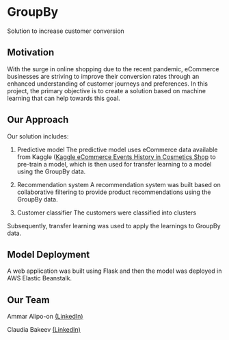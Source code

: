 # GroupBy
Solution to increase customer conversion

## Motivation
With the surge in online shopping due to the recent pandemic, eCommerce businesses are striving to improve their conversion rates through an enhanced understanding of customer journeys and preferences. In this project, the primary objective is to create a solution based on machine learning that can help towards this goal. 

## Our Approach
Our solution includes:

1. Predictive model
The predictive model uses eCommerce data available from Kaggle ([Kaggle eCommerce Events History in Cosmetics Shop](https://www.kaggle.com/mkechinov/ecommerce-events-history-in-cosmetics-shop) to pre-train a model, which is then used for transfer learning to a model using the GroupBy data.

3. Recommendation system
A recommendation system was built based on collaborative filtering to provide product recommendations using the GroupBy data.

5. Customer classifier
The customers were classified into clusters

Subsequently, transfer learning was used to apply the learnings to GroupBy data.

## Model Deployment
A web application was built using Flask and then the model was deployed in AWS Elastic Beanstalk.

## Our Team
Ammar Alipo-on [(LinkedIn)](https://www.linkedin.com/in/ammar-alipo-on-82267495/)

Claudia Bakeev [(LinkedIn)](https://www.linkedin.com/in/claudia-bakeev-63600717/)
